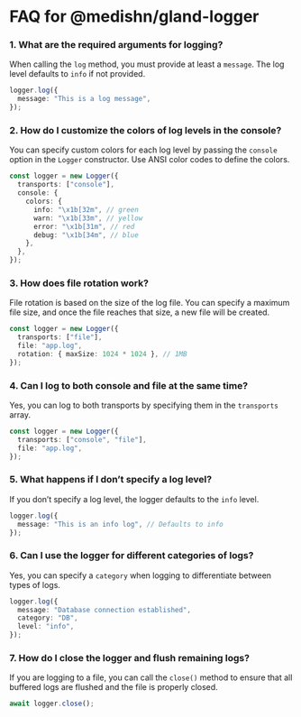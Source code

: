 # FAQ for @medishn/gland-logger

### 1. **What are the required arguments for logging?**

When calling the `log` method, you must provide at least a `message`. The log level defaults to `info` if not provided.

```typescript
logger.log({
  message: "This is a log message",
});
```

### 2. **How do I customize the colors of log levels in the console?**

You can specify custom colors for each log level by passing the `console` option in the `Logger` constructor. Use ANSI color codes to define the colors.

```typescript
const logger = new Logger({
  transports: ["console"],
  console: {
    colors: {
      info: "\x1b[32m", // green
      warn: "\x1b[33m", // yellow
      error: "\x1b[31m", // red
      debug: "\x1b[34m", // blue
    },
  },
});
```

### 3. **How does file rotation work?**

File rotation is based on the size of the log file. You can specify a maximum file size, and once the file reaches that size, a new file will be created.

```typescript
const logger = new Logger({
  transports: ["file"],
  file: "app.log",
  rotation: { maxSize: 1024 * 1024 }, // 1MB
});
```

### 4. **Can I log to both console and file at the same time?**

Yes, you can log to both transports by specifying them in the `transports` array.

```typescript
const logger = new Logger({
  transports: ["console", "file"],
  file: "app.log",
});
```

### 5. **What happens if I don’t specify a log level?**

If you don’t specify a log level, the logger defaults to the `info` level.

```typescript
logger.log({
  message: "This is an info log", // Defaults to info
});
```

### 6. **Can I use the logger for different categories of logs?**

Yes, you can specify a `category` when logging to differentiate between types of logs.

```typescript
logger.log({
  message: "Database connection established",
  category: "DB",
  level: "info",
});
```

### 7. **How do I close the logger and flush remaining logs?**

If you are logging to a file, you can call the `close()` method to ensure that all buffered logs are flushed and the file is properly closed.

```typescript
await logger.close();
```